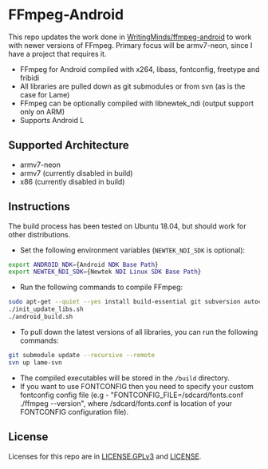 FFmpeg-Android
==============

This repo updates the work done in [WritingMinds/ffmpeg-android](https://github.com/WritingMinds/ffmpeg-android) to work with newer versions of FFmpeg.  Primary focus will be armv7-neon, since I have a project that requires it.

* FFmpeg for Android compiled with x264, libass, fontconfig, freetype and fribidi
* All libraries are pulled down as git submodules or from svn (as is the case for Lame)
* FFmpeg can be optionally compiled with libnewtek_ndi (output support only on ARM)
* Supports Android L

Supported Architecture
----
* armv7-neon
* armv7 (currently disabled in build)
* x86 (currently disabled in build)

Instructions
----
The build process has been tested on Ubuntu 18.04, but should work for other distributions.

* Set the following environment variables (`NEWTEK_NDI_SDK` is optional):
```bash
export ANDROID_NDK={Android NDK Base Path}
export NEWTEK_NDI_SDK={Newtek NDI Linux SDK Base Path}
```
* Run the following commands to compile FFmpeg:
```bash
sudo apt-get --quiet --yes install build-essential git subversion autoconf libtool pkg-config gperf gettext yasm python-lxml docbook2x
./init_update_libs.sh
./android_build.sh
```

* To pull down the latest versions of all libraries, you can run the following commands:
```bash
git submodule update --recursive --remote
svn up lame-svn
```
* The compiled executables will be stored in the `/build` directory.
* If you want to use FONTCONFIG then you need to specify your custom fontconfig config file (e.g - "FONTCONFIG_FILE=/sdcard/fonts.conf ./ffmpeg --version", where /sdcard/fonts.conf is location of your FONTCONFIG configuration file).

License
----
  Licenses for this repo are in [LICENSE.GPLv3](https://github.com/jcoutch/ffmpeg-android/blob/master/LICENSE.GPLv3) and [LICENSE](https://github.com/jcoutch/ffmpeg-android/blob/master/LICENSE).
